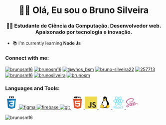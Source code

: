 <h1 align="center">🙋‍♂️ Olá, Eu sou o Bruno Silveira</h1>
<h3 align="center">👨‍💻 Estudante de Ciência da Computação. Desenvolvedor web. Apaixonado por tecnologia e inovação.</h3>

- 📚 I’m currently learning **Node Js**

<h3 align="left">Connect with me:</h3>
<p align="left">
<a href="https://codepen.io/brunosm16" target="blank"><img align="center" src="https://raw.githubusercontent.com/rahuldkjain/github-profile-readme-generator/master/src/images/icons/Social/codepen.svg" alt="brunosm16" height="30" width="40" /></a>
<a href="https://dev.to/brunosm16" target="blank"><img align="center" src="https://cdn.jsdelivr.net/npm/simple-icons@3.0.1/icons/dev-dot-to.svg" alt="brunosm16" height="30" width="40" /></a>
<a href="https://twitter.com/@whos_bsm" target="blank"><img align="center" src="https://raw.githubusercontent.com/rahuldkjain/github-profile-readme-generator/master/src/images/icons/Social/twitter.svg" alt="@whos_bsm" height="30" width="40" /></a>
<a href="https://linkedin.com/in/bruno-silveira22" target="blank"><img align="center" src="https://raw.githubusercontent.com/rahuldkjain/github-profile-readme-generator/master/src/images/icons/Social/linked-in-alt.svg" alt="bruno-silveira22" height="30" width="40" /></a>
<a href="https://stackoverflow.com/users/257713" target="blank"><img align="center" src="https://raw.githubusercontent.com/rahuldkjain/github-profile-readme-generator/master/src/images/icons/Social/stack-overflow.svg" alt="257713" height="30" width="40" /></a>
<a href="https://codesandbox.com/brunosm16" target="blank"><img align="center" src="https://cdn.jsdelivr.net/npm/simple-icons@3.0.1/icons/codesandbox.svg" alt="brunosm16" height="30" width="40" /></a>
<a href="https://dribbble.com/brunosilveira" target="blank"><img align="center" src="https://raw.githubusercontent.com/rahuldkjain/github-profile-readme-generator/master/src/images/icons/Social/dribbble.svg" alt="brunosilveira" height="30" width="40" /></a>
<a href="https://medium.com/brunosm" target="blank"><img align="center" src="https://raw.githubusercontent.com/rahuldkjain/github-profile-readme-generator/master/src/images/icons/Social/medium.svg" alt="brunosm" height="30" width="40" /></a>
</p>

<h3 align="left">Languages and Tools:</h3>
<p align="left"> <a href="https://www.w3schools.com/css/" target="_blank"> <img src="https://raw.githubusercontent.com/devicons/devicon/master/icons/css3/css3-original-wordmark.svg" alt="css3" width="40" height="40"/> </a> <a href="https://www.figma.com/" target="_blank"> <img src="https://www.vectorlogo.zone/logos/figma/figma-icon.svg" alt="figma" width="40" height="40"/> </a> <a href="https://firebase.google.com/" target="_blank"> <img src="https://www.vectorlogo.zone/logos/firebase/firebase-icon.svg" alt="firebase" width="40" height="40"/> </a> <a href="https://git-scm.com/" target="_blank"> <img src="https://www.vectorlogo.zone/logos/git-scm/git-scm-icon.svg" alt="git" width="40" height="40"/> </a> <a href="https://www.w3.org/html/" target="_blank"> <img src="https://raw.githubusercontent.com/devicons/devicon/master/icons/html5/html5-original-wordmark.svg" alt="html5" width="40" height="40"/> </a> <a href="https://developer.mozilla.org/en-US/docs/Web/JavaScript" target="_blank"> <img src="https://raw.githubusercontent.com/devicons/devicon/master/icons/javascript/javascript-original.svg" alt="javascript" width="40" height="40"/> </a> <a href="https://www.linux.org/" target="_blank"> <img src="https://raw.githubusercontent.com/devicons/devicon/master/icons/linux/linux-original.svg" alt="linux" width="40" height="40"/> </a> <a href="https://reactjs.org/" target="_blank"> <img src="https://raw.githubusercontent.com/devicons/devicon/master/icons/react/react-original-wordmark.svg" alt="react" width="40" height="40"/> </a> <a href="https://sass-lang.com" target="_blank"> <img src="https://raw.githubusercontent.com/devicons/devicon/master/icons/sass/sass-original.svg" alt="sass" width="40" height="40"/> </a> </p>

<p><img align="center" src="https://github-readme-stats.vercel.app/api/top-langs?username=brunosm16&show_icons=true&locale=en&layout=compact" alt="brunosm16" /></p>
